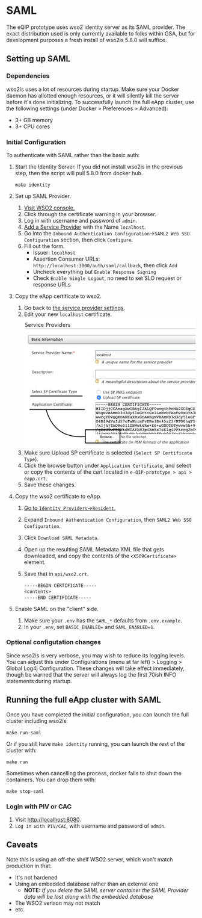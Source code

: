 # SAML

The eQIP prototype uses wso2 identity server as its SAML provider. The exact distribution used is only currently available to folks within GSA, but for development purposes a fresh install of wso2is 5.8.0 will suffice.

## Setting up SAML

### Dependencies

wso2is uses a lot of resources during startup. Make sure your Docker daemon has allotted enough resources, or it will silently kill the server before it's done initializing. To successfully launch the full eApp cluster, use the following settings (under Docker > Preferences > Advanced):
- 3+ GB memory
- 3+ CPU cores

### Initial Configuration

To authenticate with SAML rather than the basic auth:

1. Start the Identity Server. If you did not install wso2is in the previous step, then the script will pull 5.8.0 from docker hub.

    ```shell
    make identity
    ```

1. Set up SAML Provider.
    1. [Visit WSO2 console.](https://localhost:9443/carbon)
    1. Click through the certificate warning in your browser.
    1. Log in with username and password of `admin`.
    1. [Add a Service Provider](https://localhost:9443/carbon/application/add-service-provider.jsp) with the Name `localhost`.
    1. Go into the `Inbound Authentication Configuration`->`SAML2 Web SSO Configuration` section, then click `Configure`.
    1. Fill out the form.
        - Issuer: `localhost`
        - Assertion Consumer URLs: `http://localhost:3000/auth/saml/callback`, then click `Add` <!-- this should match SAML_CONSUMER_SERVICE_URL -->
        - Uncheck everything but `Enable Response Signing`
        - Check `Enable Single Logout`, no need to set SLO request or response URLs
1. Copy the eApp certificate to wso2.
    1. Go back to [the service provider settings](https://localhost:9443/carbon/application/add-service-provider.jsp).
    1. Edit your new `localhost` certificate.
        ![A screenshot of the edit localhost menu with markings under relevant sections used in the next steps](./edit_certificate_menu.png "A screenshot of the edit localhost menu with markings under relevant sections used in the next steps")
    1. Make sure Upload SP certificate is selected (`Select SP Certificate Type`).
    1. Click the browse button under `Application Certificate`, and select or copy the contents of the cert located in `e-QIP-prototype > api > eapp.crt`.
    1. Save these changes.
1. Copy the wso2 certificate to eApp.
    1. [Go to `Identity Providers`->`Resident`.](https://localhost:9443/carbon/idpmgt/idp-mgt-edit-local.jsp)
    1. Expand `Inbound Authentication Configuration`, then `SAML2 Web SSO Configuration`.
    1. Click `Download SAML Metadata`.
    1. Open up the resulting SAML Metadata XML file that gets downloaded, and copy the contents of the `<X509Certificate>` element.
    1. Save that in `api/wso2.crt`.

        ```
        -----BEGIN CERTIFICATE-----
        <contents>
        -----END CERTIFICATE-----
        ```

1. Enable SAML on the "client" side.
    1. Make sure your `.env` has the `SAML_*` defaults from `.env.example`.
    1. In your `.env`, set `BASIC_ENABLED=` and `SAML_ENABLED=1`.

### Optional configutation changes

Since wso2is is very verbose, you may wish to reduce its logging levels. You can adjust this under Configurations (menu at far left) > Logging > Global Log4j Configuration. These changes will take effect immediately, though be warned that the server will always log the first 70ish INFO statements during startup.

## Running the full eApp cluster with SAML

Once you have completed the initial configuration, you can launch the full cluster including wso2is:

```shell
make run-saml
```

Or if you still have `make identity` running, you can launch the rest of the cluster with:

```shell
make run
```

Sometimes when cancelling the process, docker fails to shut down the containers. You can drop them with:

```shell
make stop-saml
```

### Login with PIV or CAC

1. Visit [http://localhost:8080](http://localhost:8080).
1. `Log in with PIV/CAC`, with username and password of `admin`.
<!--
# TODO: update with what it looks like on 5.8.0
-->

## Caveats

Note this is using an off-the shelf WSO2 server, which won't match production in that:

* It's not hardened
* Using an embedded database rather than an external one
    * **NOTE:** *If you delete the SAML server container the SAML Provider data will be lost along with the embedded database*
* The WSO2 verison may not match
* etc.
